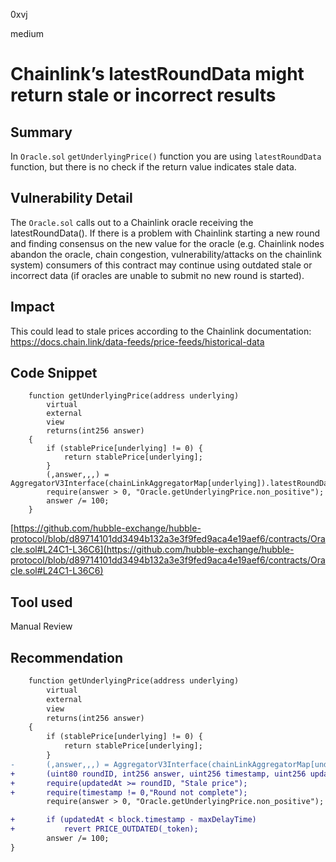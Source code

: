 0xvj

medium

# Chainlink’s latestRoundData might return stale or incorrect results

## Summary

In `Oracle.sol` `getUnderlyingPrice()` function  you are using `latestRoundData` function, but there is no check if the return value indicates stale data.

## Vulnerability Detail
The `Oracle.sol` calls out to a Chainlink oracle receiving the latestRoundData(). If there is a problem with Chainlink starting a new round and finding consensus on the new value for the oracle (e.g. Chainlink nodes abandon the oracle, chain congestion, vulnerability/attacks on the chainlink system) consumers of this contract may continue using outdated stale or incorrect data (if oracles are unable to submit no new round is started).


## Impact
This could lead to stale prices according to the Chainlink documentation:
https://docs.chain.link/data-feeds/price-feeds/historical-data

## Code Snippet
```solidity
    function getUnderlyingPrice(address underlying)
        virtual
        external
        view
        returns(int256 answer)
    {
        if (stablePrice[underlying] != 0) {
            return stablePrice[underlying];
        }
        (,answer,,,) = AggregatorV3Interface(chainLinkAggregatorMap[underlying]).latestRoundData();
        require(answer > 0, "Oracle.getUnderlyingPrice.non_positive");
        answer /= 100;
    }

```
[https://github.com/hubble-exchange/hubble-protocol/blob/d89714101dd3494b132a3e3f9fed9aca4e19aef6/contracts/Oracle.sol#L24C1-L36C6](https://github.com/hubble-exchange/hubble-protocol/blob/d89714101dd3494b132a3e3f9fed9aca4e19aef6/contracts/Oracle.sol#L24C1-L36C6)

## Tool used

Manual Review

## Recommendation
```diff
    function getUnderlyingPrice(address underlying)
        virtual
        external
        view
        returns(int256 answer)
    {
        if (stablePrice[underlying] != 0) {
            return stablePrice[underlying];
        }
-       (,answer,,,) = AggregatorV3Interface(chainLinkAggregatorMap[underlying]).latestRoundData();
+       (uint80 roundID, int256 answer, uint256 timestamp, uint256 updatedAt, ) = AggregatorV3Interface(chainLinkAggregatorMap[underlying]).latestRoundData();
+       require(updatedAt >= roundID, "Stale price");
+       require(timestamp != 0,"Round not complete");
        require(answer > 0, "Oracle.getUnderlyingPrice.non_positive");

+       if (updatedAt < block.timestamp - maxDelayTime)
+           revert PRICE_OUTDATED(_token);    
        answer /= 100;
}
```

